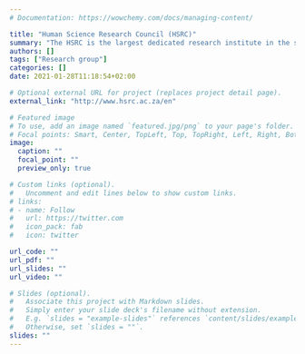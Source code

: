 ```yaml
---
# Documentation: https://wowchemy.com/docs/managing-content/

title: "Human Science Research Council (HSRC)"
summary: "The HSRC is the largest dedicated research institute in the social sciences and humanities on the African continent, doing cutting-edge public research in areas that are crucial to development."
authors: []
tags: ["Research group"]
categories: []
date: 2021-01-28T11:18:54+02:00

# Optional external URL for project (replaces project detail page).
external_link: "http://www.hsrc.ac.za/en"

# Featured image
# To use, add an image named `featured.jpg/png` to your page's folder.
# Focal points: Smart, Center, TopLeft, Top, TopRight, Left, Right, BottomLeft, Bottom, BottomRight.
image:
  caption: ""
  focal_point: ""
  preview_only: true

# Custom links (optional).
#   Uncomment and edit lines below to show custom links.
# links:
# - name: Follow
#   url: https://twitter.com
#   icon_pack: fab
#   icon: twitter

url_code: ""
url_pdf: ""
url_slides: ""
url_video: ""

# Slides (optional).
#   Associate this project with Markdown slides.
#   Simply enter your slide deck's filename without extension.
#   E.g. `slides = "example-slides"` references `content/slides/example-slides.md`.
#   Otherwise, set `slides = ""`.
slides: ""
---
```

